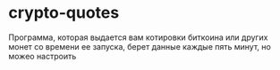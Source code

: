 # crypto-quotes
Программа, которая выдается вам котировки биткоина или других монет со времени ее запуска, берет данные каждые пять минут, но можео настроить
